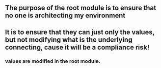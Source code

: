 ## The purpose of the root module is to ensure that no one is architecting my environment
## It is to ensure that they can just only the values, but not modifying what is the underlying connecting, cause it will be a compliance risk!

### values are modified in the root module.